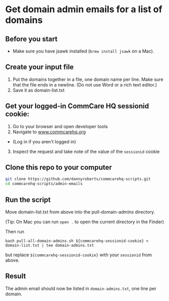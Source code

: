 # Get domain admin emails for a list of domains

## Before you start
- Make sure you have jsawk installed (`brew install jsawk` on a Mac).

## Create your input file

1. Put the domains together in a file, one domain name per line.
   Make sure that the file ends in a newline.
   (Do not use Word or a rich text editor.)
2. Save it as domain-list.txt

## Get your logged-in CommCare HQ sessionid cookie:

1. Go to your browser and open developer tools
2. Navigate to www.commcarehq.org
  - (Log in if you aren't logged in)
3. Inspect the request and take note of the value of the `sessionid` cookie

## Clone this repo to your computer

```bash
git clone https://github.com/dannyroberts/commcarehq-scripts.git
cd commcarehq-scripts/admin-emails
```

## Run the script

Move domain-list.txt from above into the pull-domain-admins directory.

(Tip: On Mac you can run `open .` to open the current directory
in the Finder)

Then run

```
bash pull-all-domain-admins.sh ${commcarehq-sessionid-cookie} < domain-list.txt | tee domain-admins.txt
```

but replace `${commcarehq-sessionid-cookie}` with your `sessionid` from above.

## Result

The admin email should now be listed in `domain-admins.txt`, one line per domain.
